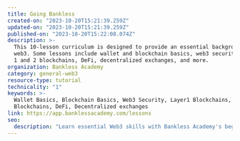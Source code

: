 ```yaml
---
title: Going Bankless
created-on: "2023-10-20T15:21:39.259Z"
updated-on: "2023-10-20T15:21:39.259Z"
published-on: "2023-10-20T15:22:08.074Z"
description: >-
  This 10-lesson curriculum is designed to provide an essential background of
  web3. Some lessons include wallet and blockchain basics, web3 security, layer
  1 and 2 blockchains, DeFi, decentralized exchanges, and more.
organization: Bankless Academy
category: general-web3
resource-type: tutorial
technicality: "1"
keywords: >-
  Wallet Basics, Blockchain Basics, Web3 Security, Layer1 Blockchains, Layer2
  Blockchains, DeFi, Decentralized exchanges
link: https://app.banklessacademy.com/lessons
seo:
  description: "Learn essential Web3 skills with Bankless Academy's beginner-friendly curriculum covering blockchain fundamentals, security practices, and DeFi concepts through interactive lessons"
---
```

